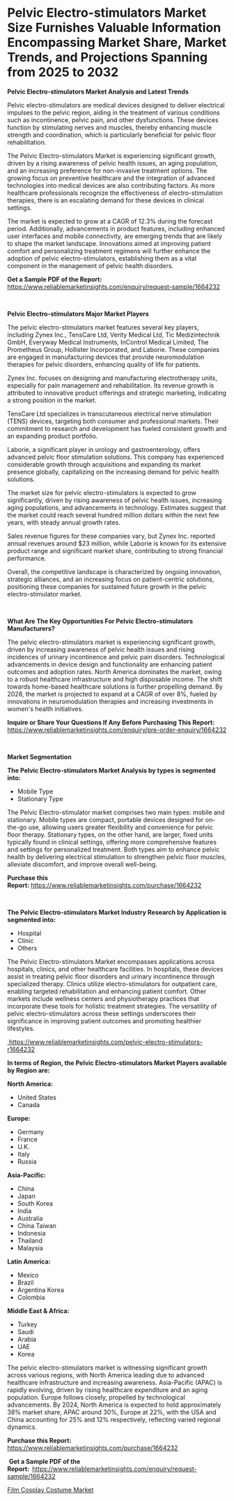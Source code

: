<p><h1>Pelvic Electro-stimulators Market Size Furnishes Valuable Information Encompassing Market Share, Market Trends, and Projections Spanning from 2025 to 2032</h1></p><p><strong>Pelvic Electro-stimulators Market Analysis and Latest Trends</strong></p>
<p><p>Pelvic electro-stimulators are medical devices designed to deliver electrical impulses to the pelvic region, aiding in the treatment of various conditions such as incontinence, pelvic pain, and other dysfunctions. These devices function by stimulating nerves and muscles, thereby enhancing muscle strength and coordination, which is particularly beneficial for pelvic floor rehabilitation.</p><p>The Pelvic Electro-stimulators Market is experiencing significant growth, driven by a rising awareness of pelvic health issues, an aging population, and an increasing preference for non-invasive treatment options. The growing focus on preventive healthcare and the integration of advanced technologies into medical devices are also contributing factors. As more healthcare professionals recognize the effectiveness of electro-stimulation therapies, there is an escalating demand for these devices in clinical settings.</p><p>The market is expected to grow at a CAGR of 12.3% during the forecast period. Additionally, advancements in product features, including enhanced user interfaces and mobile connectivity, are emerging trends that are likely to shape the market landscape. Innovations aimed at improving patient comfort and personalizing treatment regimens will further enhance the adoption of pelvic electro-stimulators, establishing them as a vital component in the management of pelvic health disorders.</p></p>
<p><strong>Get a Sample PDF of the Report:&nbsp;</strong> <a href="https://www.reliablemarketinsights.com/enquiry/request-sample/1664232?utm_campaign=3033&utm_medium=2&utm_source=Github&utm_content=ia&utm_term=23032025&utm_id=pelvic-electro-stimulators">https://www.reliablemarketinsights.com/enquiry/request-sample/1664232</a></p>
<p>&nbsp;</p>
<p><strong>Pelvic Electro-stimulators Major Market Players</strong></p>
<p><p>The pelvic electro-stimulators market features several key players, including Zynex Inc., TensCare Ltd, Verity Medical Ltd, Tic Medizintechnik GmbH, Everyway Medical Instruments, InControl Medical Limited, The Prometheus Group, Hollister Incorporated, and Laborie. These companies are engaged in manufacturing devices that provide neuromodulation therapies for pelvic disorders, enhancing quality of life for patients.</p><p>Zynex Inc. focuses on designing and manufacturing electrotherapy units, especially for pain management and rehabilitation. Its revenue growth is attributed to innovative product offerings and strategic marketing, indicating a strong position in the market. </p><p>TensCare Ltd specializes in transcutaneous electrical nerve stimulation (TENS) devices, targeting both consumer and professional markets. Their commitment to research and development has fueled consistent growth and an expanding product portfolio.</p><p>Laborie, a significant player in urology and gastroenterology, offers advanced pelvic floor stimulation solutions. This company has experienced considerable growth through acquisitions and expanding its market presence globally, capitalizing on the increasing demand for pelvic health solutions.</p><p>The market size for pelvic electro-stimulators is expected to grow significantly, driven by rising awareness of pelvic health issues, increasing aging populations, and advancements in technology. Estimates suggest that the market could reach several hundred million dollars within the next few years, with steady annual growth rates.</p><p>Sales revenue figures for these companies vary, but Zynex Inc. reported annual revenues around $23 million, while Laborie is known for its extensive product range and significant market share, contributing to strong financial performance.</p><p>Overall, the competitive landscape is characterized by ongoing innovation, strategic alliances, and an increasing focus on patient-centric solutions, positioning these companies for sustained future growth in the pelvic electro-stimulator market.</p></p>
<p>&nbsp;</p>
<p><strong>What Are The Key Opportunities For Pelvic Electro-stimulators Manufacturers?</strong></p>
<p><p>The pelvic electro-stimulators market is experiencing significant growth, driven by increasing awareness of pelvic health issues and rising incidences of urinary incontinence and pelvic pain disorders. Technological advancements in device design and functionality are enhancing patient outcomes and adoption rates. North America dominates the market, owing to a robust healthcare infrastructure and high disposable income. The shift towards home-based healthcare solutions is further propelling demand. By 2028, the market is projected to expand at a CAGR of over 8%, fueled by innovations in neuromodulation therapies and increasing investments in women's health initiatives.</p></p>
<p><strong>Inquire or Share Your Questions If Any Before Purchasing This Report:</strong> <a href="https://www.reliablemarketinsights.com/enquiry/pre-order-enquiry/1664232?utm_campaign=3033&utm_medium=2&utm_source=Github&utm_content=ia&utm_term=23032025&utm_id=pelvic-electro-stimulators">https://www.reliablemarketinsights.com/enquiry/pre-order-enquiry/1664232</a></p>
<p>&nbsp;</p>
<p><strong>Market Segmentation</strong></p>
<p><strong>The Pelvic Electro-stimulators Market Analysis by types is segmented into:</strong></p>
<p><ul><li>Mobile Type</li><li>Stationary Type</li></ul></p>
<p><p>The Pelvic Electro-stimulator market comprises two main types: mobile and stationary. Mobile types are compact, portable devices designed for on-the-go use, allowing users greater flexibility and convenience for pelvic floor therapy. Stationary types, on the other hand, are larger, fixed units typically found in clinical settings, offering more comprehensive features and settings for personalized treatment. Both types aim to enhance pelvic health by delivering electrical stimulation to strengthen pelvic floor muscles, alleviate discomfort, and improve overall well-being.</p></p>
<p><strong>Purchase this Report:&nbsp;</strong><a href="https://www.reliablemarketinsights.com/purchase/1664232?utm_campaign=3033&utm_medium=2&utm_source=Github&utm_content=ia&utm_term=23032025&utm_id=pelvic-electro-stimulators">https://www.reliablemarketinsights.com/purchase/1664232</a></p>
<p>&nbsp;</p>
<p><strong>The Pelvic Electro-stimulators Market Industry Research by Application is segmented into:</strong></p>
<p><ul><li>Hospital</li><li>Clinic</li><li>Others</li></ul></p>
<p><p>The Pelvic Electro-stimulators Market encompasses applications across hospitals, clinics, and other healthcare facilities. In hospitals, these devices assist in treating pelvic floor disorders and urinary incontinence through specialized therapy. Clinics utilize electro-stimulators for outpatient care, enabling targeted rehabilitation and enhancing patient comfort. Other markets include wellness centers and physiotherapy practices that incorporate these tools for holistic treatment strategies. The versatility of pelvic electro-stimulators across these settings underscores their significance in improving patient outcomes and promoting healthier lifestyles.</p></p>
<p><a href="https://www.reliablemarketinsights.com/pelvic-electro-stimulators-r1664232?utm_campaign=3033&utm_medium=2&utm_source=Github&utm_content=ia&utm_term=23032025&utm_id=pelvic-electro-stimulators">&nbsp;https://www.reliablemarketinsights.com/pelvic-electro-stimulators-r1664232</a></p>
<p><strong>In terms of Region, the Pelvic Electro-stimulators Market Players available by Region are:</strong></p>
<p>
    <p> <strong> North America: </strong>
        <ul>
            <li>United States</li>
            <li>Canada</li>
        </ul>
        </p> 
    <p> <strong> Europe: </strong>
        <ul>
            <li>Germany</li>
            <li>France</li>
            <li>U.K.</li>
            <li>Italy</li>
            <li>Russia</li>
        </ul>
        </p> 
    <p> <strong> Asia-Pacific: </strong>
        <ul>
            <li>China</li>
            <li>Japan</li>
            <li>South Korea</li>
            <li>India</li>
            <li>Australia</li>
            <li>China Taiwan</li>
            <li>Indonesia</li>
            <li>Thailand</li>
            <li>Malaysia</li>
        </ul>
        </p> 
    <p> <strong> Latin America: </strong>
        <ul>
            <li>Mexico</li>
            <li>Brazil</li>
            <li>Argentina Korea</li>
            <li>Colombia</li>
        </ul>
        </p> 
    <p> <strong> Middle East & Africa: </strong>
        <ul>
            <li>Turkey</li>
            <li>Saudi</li>
            <li>Arabia</li>
            <li>UAE</li>
            <li>Korea</li>
        </ul>
    </p>
    </p>
<p><p>The pelvic electro-stimulators market is witnessing significant growth across various regions, with North America leading due to advanced healthcare infrastructure and increasing awareness. Asia-Pacific (APAC) is rapidly evolving, driven by rising healthcare expenditure and an aging population. Europe follows closely, propelled by technological advancements. By 2024, North America is expected to hold approximately 38% market share, APAC around 30%, Europe at 22%, with the USA and China accounting for 25% and 12% respectively, reflecting varied regional dynamics.</p></p>
<p><strong>Purchase this Report: </strong><a href="https://www.reliablemarketinsights.com/purchase/1664232?utm_campaign=3033&utm_medium=2&utm_source=Github&utm_content=ia&utm_term=23032025&utm_id=pelvic-electro-stimulators">https://www.reliablemarketinsights.com/purchase/1664232</a></p>
<p>&nbsp;<strong>Get a Sample PDF of the Report:&nbsp;&nbsp;</strong><a href="https://www.reliablemarketinsights.com/enquiry/request-sample/1664232?utm_campaign=3033&utm_medium=2&utm_source=Github&utm_content=ia&utm_term=23032025&utm_id=pelvic-electro-stimulators">https://www.reliablemarketinsights.com/enquiry/request-sample/1664232</a></p>
<p><strong></strong></p>
<p><p><a href="https://github.com/celpabembes/Market-Research-Report-List-1/blob/main/film-cosplay-costume-market.md?utm_campaign=3033&utm_medium=2&utm_source=Github&utm_content=ia&utm_term=23032025&utm_id=pelvic-electro-stimulators">Film Cosplay Costume Market</a></p></p>